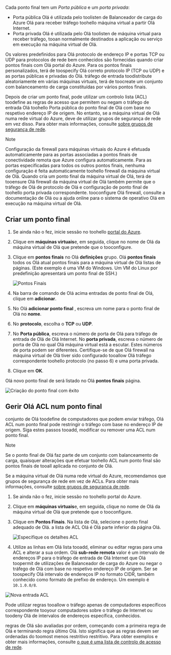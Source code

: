 
Cada ponto final tem um *Porta pública* e um *porta privada*:

* Porta pública Olá é utilizada pelo toolisten de Balanceador de carga do Azure Olá para receber tráfego toohello máquina virtual a partir Olá Internet.
* Porta privada Olá é utilizada pelo Olá toolisten de máquina virtual para receber tráfego, tooan normalmente destinados a aplicação ou serviço em execução na máquina virtual de Olá.

Os valores predefinidos para Olá protocolo de endereço IP e portas TCP ou UDP para protocolos de rede bem conhecidos são fornecidas quando criar pontos finais com Olá portal do Azure. Para os pontos finais personalizados, terá de toospecify Olá correto protocolo IP (TCP ou UDP) e as portas públicas e privadas do Olá. tráfego de entrada toodistribute aleatoriamente em várias máquinas virtuais, terá de toocreate um conjunto com balanceamento de carga constituídas por vários pontos finais.

Depois de criar um ponto final, pode utilizar um controlo lista (ACL) toodefine as regras de acesso que permitem ou negam o tráfego de entrada Olá toohello Porta pública do ponto final de Olá com base no respetivo endereço IP de origem. No entanto, se a máquina virtual de Olá numa rede virtual do Azure, deve de utilizar grupos de segurança de rede em vez disso. Para obter mais informações, consulte [sobre grupos de segurança de rede](../articles/virtual-network/virtual-networks-nsg.md).

> [!NOTE]
> Configuração da firewall para máquinas virtuais do Azure é efetuada automaticamente para as portas associadas a pontos finais de conectividade remota que Azure configura automaticamente. Para as portas especificadas para todos os outros pontos finais, nenhuma configuração é feita automaticamente toohello firewall da máquina virtual de Olá. Quando cria um ponto final da máquina virtual de Olá, terá de tooensure Olá firewall da máquina virtual de Olá também permite que o tráfego de Olá de protocolo de Olá e configuração de ponto final de toohello porta privada correspondente. tooconfigure Olá firewall, consulte a documentação de Olá ou a ajuda online para o sistema de operativo Olá em execução na máquina virtual de Olá.
>
>

## <a name="create-an-endpoint"></a>Criar um ponto final
1. Se ainda não o fez, inicie sessão no toohello [portal do Azure](https://portal.azure.com).
2. Clique em **máquinas virtuais**e, em seguida, clique no nome de Olá da máquina virtual de Olá que pretende que o tooconfigure.
3. Clique em **pontos finais** no Olá **definições** grupo. Olá **pontos finais** todos os Olá atual pontos finais para a máquina virtual de Olá listas de páginas. (Este exemplo é uma VM do Windows. Um VM do Linux por predefinição apresentará um ponto final de SSH.)

   <!-- ![Endpoints](./media/virtual-machines-common-classic-setup-endpoints/endpointswindows.png) -->
   ![Pontos Finais](./media/virtual-machines-common-classic-setup-endpoints/endpointsblade.png)

4. Na barra de comando de Olá acima entradas de ponto final de Olá, clique em **adicionar**.
5. No Olá **adicionar ponto final** , escreva um nome para o ponto final de Olá no **nome**.
6. No **protocolo**, escolha o **TCP** ou **UDP**.
7. No **Porta pública**, escreva o número de porta de Olá para tráfego de entrada de Olá de Olá Internet. No **porta privada**, escreva o número de porta de Olá no qual Olá máquina virtual está a escutar. Estes números de porta podem ser diferentes. Certifique-se de que Olá firewall na máquina virtual de Olá tiver sido configurado tooallow Olá tráfego correspondente toohello protocolo (no passo 6) e uma porta privada.
10. Clique em **OK**.

Olá novo ponto final de será listado no Olá **pontos finais** página.

![Criação do ponto final com êxito](./media/virtual-machines-common-classic-setup-endpoints/endpointcreated.png)

## <a name="manage-hello-acl-on-an-endpoint"></a>Gerir Olá ACL num ponto final
conjunto de Olá toodefine de computadores que podem enviar tráfego, Olá ACL num ponto final pode restringir o tráfego com base no endereço IP de origem. Siga estes passos tooadd, modificar ou remover uma ACL num ponto final.

> [!NOTE]
> Se o ponto final de Olá faz parte de um conjunto com balanceamento de carga, quaisquer alterações que efetuar toohello ACL num ponto final são pontos finais de tooall aplicada no conjunto de Olá.
>
>

Se a máquina virtual de Olá numa rede virtual do Azure, recomendamos que grupos de segurança de rede em vez de ACLs. Para obter mais informações, consulte [sobre grupos de segurança de rede](../articles/virtual-network/virtual-networks-nsg.md).

1. Se ainda não o fez, inicie sessão no toohello portal do Azure.
2. Clique em **máquinas virtuais**e, em seguida, clique no nome de Olá da máquina virtual de Olá que pretende que o tooconfigure.
3. Clique em **Pontos Finais**. Na lista de Olá, selecione o ponto final adequado de Olá. a lista de ACL Olá é Olá parte inferior da página Olá.

   ![Especifique os detalhes ACL](./media/virtual-machines-common-classic-setup-endpoints/aclpreentry.png)

4. Utilize as linhas em Olá lista tooadd, eliminar ou editar regras para uma ACL e alterar a sua ordem. Olá **sub-rede remota** valor é um intervalo de endereços IP para o tráfego de entrada de Olá Internet que Olá toopermit de utilizações de Balanceador de carga do Azure ou negar o tráfego de Olá com base no respetivo endereço IP de origem. Ser se toospecify Olá intervalo de endereços IP no formato CIDR, também conhecido como formato de prefixo de endereço. Um exemplo é `10.1.0.0/8`.

 ![Nova entrada ACL](./media/virtual-machines-common-classic-setup-endpoints/newaclentry.png)


Pode utilizar regras tooallow o tráfego apenas de computadores específicos correspondente tooyour computadores sobre o tráfego de Internet ou toodeny Olá de intervalos de endereços específica, conhecidos.

regras de Olá são avaliadas por ordem, começando com a primeira regra de Olá e terminando regra último Olá. Isto significa que as regras devem ser ordenadas do toomost menos restritivo restritivo. Para obter exemplos e obter mais informações, consulte [o que é uma lista de controlo de acesso de rede](../articles/virtual-network/virtual-networks-acl.md).
